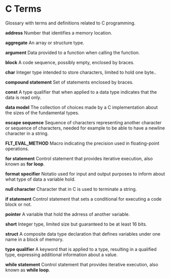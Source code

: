 # C Terms

Glossary with terms and definitions related to C programming.

**address** Number that identifies a memory location.

**aggregate** An array or structure type.

**argument** Data provided to a function when calling the function.

**block** A code sequence, possibly empty, enclosed by braces.

**char** Integer type intended to store characters, limited to hold one byte..

**compound statement** Set of statements enclosed by braces.

**const**  A type qualifier that when applied to a data type indicates that the data is read only.

**data model** The collection of choices made by a C implementation about the sizes of the fundamental types.

**escape sequence** Sequence of characters representing another character or sequence of characters, needed for example to be able to have a newline character in a string.

**FLT_EVAL_METHOD** Macro indicating the precision used in floating-point operations.

**for statement** Control statement that provides iterative execution, also known as **for loop**.

**format specifier** Notatio used for input and output purposes to inform about what type of data a variable hold.

**null character** Character that in C is used to terminate a string.

**if statement** Control statement that sets a conditional for executing a code block or not.

**pointer** A variable that hold the adrress of another variable.

**short** Integer type, limited size but guaranteed to be at least 16 bits.

**struct** A composite data type declaration that defines variables under one name in a block of memory.

**type qualifier** A keyword that is applied to a type, resulting in a qualified type, expressing additional information about a value.

**while statement** Control statement that provides iterative execution, also known as **while loop**.

